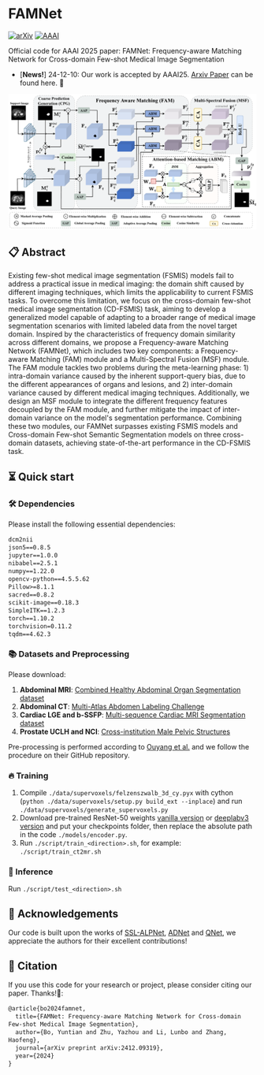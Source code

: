 # FAMNet
[![arXiv](https://img.shields.io/badge/arXiv-Paper-b31b1b.svg?logo=arxiv)](https://arxiv.org/abs/2412.09319)
[![AAAI](https://img.shields.io/badge/AAAI25-Paper-blue)]()

Official code for AAAI 2025 paper: FAMNet: Frequency-aware Matching Network for Cross-domain Few-shot Medical Image Segmentation

- [**News!**] 24-12-10: Our work is accepted by AAAI25. [Arxiv Paper](https://arxiv.org/abs/2412.09319) can be found here. 🎉

  
![](./FAMNet.png)


## 📋 Abstract
Existing few-shot medical image segmentation (FSMIS) models fail to address a practical issue in medical imaging: the domain shift caused by different imaging techniques, which limits the applicability to current FSMIS tasks. To overcome this limitation, we focus on the cross-domain few-shot medical image segmentation (CD-FSMIS) task, aiming to develop a generalized model capable of adapting to a broader range of medical image segmentation scenarios with limited labeled data from the novel target domain.
Inspired by the characteristics of frequency domain similarity across different domains, we propose a Frequency-aware Matching Network (FAMNet), which includes two key components: a Frequency-aware Matching (FAM) module and a Multi-Spectral Fusion (MSF) module. The FAM module tackles two problems during the meta-learning phase: 1) intra-domain variance caused by the inherent support-query bias, due to the different appearances of organs and lesions, and 2) inter-domain variance caused by different medical imaging techniques. Additionally, we design an MSF module to integrate the different frequency features decoupled by the FAM module, and further mitigate the impact of inter-domain variance on the model's segmentation performance.
Combining these two modules, our FAMNet surpasses existing FSMIS models and Cross-domain Few-shot Semantic Segmentation models on three cross-domain datasets, achieving state-of-the-art performance in the CD-FSMIS task.


## ⏳ Quick start

### 🛠 Dependencies
Please install the following essential dependencies:
```
dcm2nii
json5==0.8.5
jupyter==1.0.0
nibabel==2.5.1
numpy==1.22.0
opencv-python==4.5.5.62
Pillow>=8.1.1
sacred==0.8.2
scikit-image==0.18.3
SimpleITK==1.2.3
torch==1.10.2
torchvision=0.11.2
tqdm==4.62.3
```


### 📚 Datasets and Preprocessing
Please download:
1) **Abdominal MRI**: [Combined Healthy Abdominal Organ Segmentation dataset](https://chaos.grand-challenge.org/)
2) **Abdominal CT**: [Multi-Atlas Abdomen Labeling Challenge](https://www.synapse.org/#!Synapse:syn3193805/wiki/218292)
3) **Cardiac LGE and b-SSFP**: [Multi-sequence Cardiac MRI Segmentation dataset](https://zmiclab.github.io/zxh/0/mscmrseg19/index.html)
4) **Prostate UCLH and NCI**: [Cross-institution Male Pelvic Structures](https://zenodo.org/records/7013610)

Pre-processing is performed according to [Ouyang et al.](https://github.com/cheng-01037/Self-supervised-Fewshot-Medical-Image-Segmentation/tree/2f2a22b74890cb9ad5e56ac234ea02b9f1c7a535) and we follow the procedure on their GitHub repository.


### 🔥 Training
1. Compile `./data/supervoxels/felzenszwalb_3d_cy.pyx` with cython (`python ./data/supervoxels/setup.py build_ext --inplace`) and run `./data/supervoxels/generate_supervoxels.py`
2. Download pre-trained ResNet-50 weights [vanilla version](https://download.pytorch.org/models/fcn_resnet50_coco-1167a1af.pth) or [deeplabv3 version](https://download.pytorch.org/models/deeplabv3_resnet50_coco-cd0a2569.pth) and put your checkpoints folder, then replace the absolute path in the code `./models/encoder.py`.  
3. Run `./script/train_<direction>.sh`, for example: `./script/train_ct2mr.sh`


### 🙏  Inference
Run `./script/test_<direction>.sh` 


## 🥰 Acknowledgements
Our code is built upon the works of [SSL-ALPNet](https://github.com/cheng-01037/Self-supervised-Fewshot-Medical-Image-Segmentation), [ADNet](https://github.com/sha168/ADNet) and [QNet](https://github.com/ZJLAB-AMMI/Q-Net), we appreciate the authors for their excellent contributions!


## 📝 Citation
If you use this code for your research or project, please consider citing our paper. Thanks!🥂:
```
@article{bo2024famnet,
  title={FAMNet: Frequency-aware Matching Network for Cross-domain Few-shot Medical Image Segmentation},
  author={Bo, Yuntian and Zhu, Yazhou and Li, Lunbo and Zhang, Haofeng},
  journal={arXiv preprint arXiv:2412.09319},
  year={2024}
}
```

